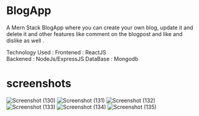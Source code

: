 # BlogApp
 A Mern Stack BlogApp where you can create your own blog, update it and delete it and other features like comment on the blogpost and like and dislike as well . 
 
 Technology Used : 
 Frontened : ReactJS  
 Backened : NodeJs/ExpressJS 
 DataBase : Mongodb  
 
 # screenshots 
 ![Screenshot (130)](https://user-images.githubusercontent.com/92263447/215273333-64db30a4-6e50-4ac6-a7a4-309a0a263c53.png)
![Screenshot (131)](https://user-images.githubusercontent.com/92263447/215273341-82ff930c-ee5c-48cc-a680-deb1ac350fac.png)
![Screenshot (132)](https://user-images.githubusercontent.com/92263447/215273346-8644eb44-75dd-4c59-a76a-35fdd4187f61.png)
![Screenshot (133)](https://user-images.githubusercontent.com/92263447/215273349-ecac330e-1492-4a0a-a5f3-ecf9046ef18c.png)
![Screenshot (134)](https://user-images.githubusercontent.com/92263447/215273353-a9087873-222f-4b39-b2ca-d71a634c0f8a.png)
![Screenshot (135)](https://user-images.githubusercontent.com/92263447/215273359-cb1b8c7f-cf05-4867-8a2c-4c102c021471.png)
